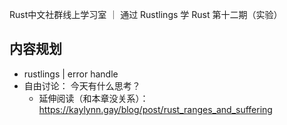 Rust中文社群线上学习室 ｜ 通过 Rustlings 学 Rust 第十二期（实验）


## 内容规划 

- rustlings | error handle
- 自由讨论： 今天有什么思考？
    - 延伸阅读（和本章没关系）：https://kaylynn.gay/blog/post/rust_ranges_and_suffering